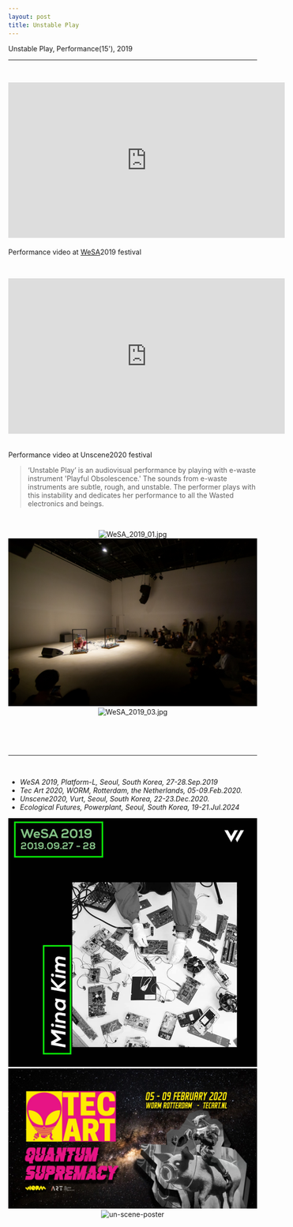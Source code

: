 ```yaml
---
layout: post
title: Unstable Play
---
```


Unstable Play, Performance(15'), 2019

***

<br/>
<p align="middle">
<div class="video-container">
<iframe width="560" height="315" src="https://www.youtube.com/embed/VgJLvaYKQ8c" frameborder="0" allow="accelerometer; autoplay; encrypted-media; gyroscope; picture-in-picture" allowfullscreen></iframe>
</div>
<br/>
Performance video at <a href="https://www.wesa.kr/2019" target="blank">WeSA</a>2019 festival
</p>
<br/>
<p align="middle">
<iframe width="560" height="315" src="https://www.youtube.com/embed/xmLxtZzVpXw" title="YouTube video player" frameborder="0" allow="accelerometer; autoplay; clipboard-write; encrypted-media; gyroscope; picture-in-picture" allowfullscreen></iframe>
</p>
<br/>
Performance video at Unscene2020 festival
<br/>

>‘Unstable Play’ is an audiovisual performance by playing with e-waste instrument 'Playful Obsolescence.' The sounds from e-waste instruments are subtle, rough, and unstable. The performer plays with this instability and dedicates her performance to all the Wasted electronics and beings.

<br/>

<div>
<p align="middle">
<img class="img_horizontal" src="/img/work_footage/WeSA_2019_01.jpg" alt="WeSA_2019_01.jpg" title="WeSA_2019_01.jpg"/>
<br/>
<img class="img_horizontal" src="/img/work_footage/WeSA_2019_02.jpg" alt="WeSA_2019_02.jpg" title="WeSA_2019_02.jpg"/>
<br/>
<img class="img_horizontal" src="/img/work_footage/WeSA_2019_03.jpg" alt="WeSA_2019_03.jpg" title="WeSA_2019_03.jpg"/>
<br/>
</p>
</div>

<br/><br/><br/>

<hr>

<br/>
<ul>
<li><i>WeSA 2019, Platform-L, Seoul, South Korea, 27-28.Sep.2019</i></li>
<li><i>Tec Art 2020, WORM, Rotterdam, the Netherlands, 05-09.Feb.2020.</i></li>
<li><i>Unscene2020, Vurt, Seoul, South Korea, 22-23.Dec.2020.</i></li>
<li><i>Ecological Futures, Powerplant, Seoul, South Korea, 19-21.Jul.2024</i></li>
</ul>

<div class="img_row">
<p align="middle">
	<img class="img_poster" src="/img/work_footage/wesaMina01.jpg" alt="poster" title="poster"/>
  <br/>
  <img class="img_poster" src="/img/work_footage/tecart2020_2.jpg" alt="poster" title="poster"/>
	<br/>
  <img class="img_poster" src="{{ site.baseurl }}/img/work_footage/un-scene_2020.jpg" alt="un-scene-poster" title="un-scene-poster"/>
  </p>
</div>

<br/><br/><br/>
